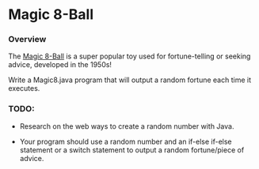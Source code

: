 # Magic 8-Ball

### Overview

The [Magic 8-Ball](https://en.wikipedia.org/wiki/Magic_8-Ball) is a super popular toy used for fortune-telling or seeking advice, developed in the 1950s!

Write a Magic8.java program that will output a random fortune each time it executes.

### TODO:

* Research on the web ways to create a random number with Java.

* Your program should use a random number and an if-else if-else statement or a switch statement to output a random fortune/piece of advice.
